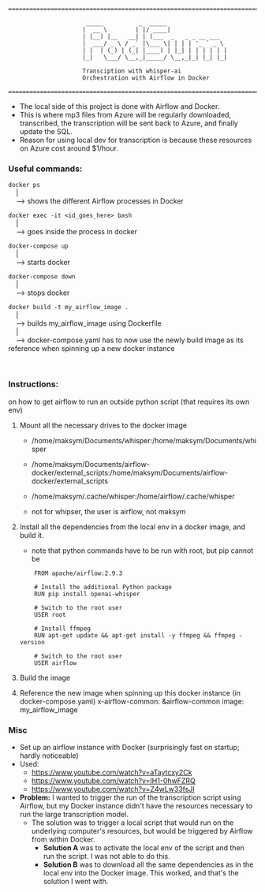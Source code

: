 
```
===================================================================================

                      _____          _  _____                 
                     |  __ \        | |/ ____|                
                     | |__) |__   __| | (___  _   _ _ __ ___  
                     |  ___/ _ \ / _` |\___ \| | | | '_ ` _ \ 
                     | |  | (_) | (_| |____) | |_| | | | | | |
                     |_|   \___/ \__,_|_____/ \__,_|_| |_| |_|

                     Transciption with whisper-ai
                     Orchestration with Airflow in Docker

===================================================================================
```
- The local side of this project is done with Airflow and Docker.  
- This is where mp3 files from Azure will be regularly downloaded, transcribed, the transcription will be sent back to Azure, and finally update the SQL.
- Reason for using local dev for transcription is because these resources on Azure cost around $1/hour. 



### Useful commands:


`docker ps`  
&nbsp;&nbsp;&nbsp;&nbsp;|  
&nbsp;&nbsp;&nbsp;&nbsp;--> shows the different Airflow processes in Docker


`docker exec -it <id_goes_here> bash`  
&nbsp;&nbsp;&nbsp;&nbsp;|  
&nbsp;&nbsp;&nbsp;&nbsp;--> goes inside the process in docker

`docker-compose up`  
&nbsp;&nbsp;&nbsp;&nbsp;|  
&nbsp;&nbsp;&nbsp;&nbsp;--> starts docker

`docker-compose down`  
&nbsp;&nbsp;&nbsp;&nbsp;|  
&nbsp;&nbsp;&nbsp;&nbsp;--> stops docker

`docker build -t my_airflow_image .`  
&nbsp;&nbsp;&nbsp;&nbsp;|  
&nbsp;&nbsp;&nbsp;&nbsp;--> builds my_airflow_image using Dockerfile  
&nbsp;&nbsp;&nbsp;&nbsp;|  
&nbsp;&nbsp;&nbsp;&nbsp;--> docker-compose.yaml has to now use the newly build image as its reference when spinning up a new docker instance  

&nbsp;&nbsp;&nbsp;&nbsp;

### Instructions:
on how to get airflow to run an outside python script (that requires its own env) 

1. Mount all the necessary drives to the docker image
    - /home/maksym/Documents/whisper:/home/maksym/Documents/whisper
    - /home/maksym/Documents/airflow-docker/external_scripts:/home/maksym/Documents/airflow-docker/external_scripts
    - /home/maksym/.cache/whisper:/home/airflow/.cache/whisper

    - not for whipser, the user is airflow, not maksym

2. Install all the dependencies from the local env in a docker image, and build it.
    - note that python commands have to be run with root, but pip cannot be
    ```
        FROM apache/airflow:2.9.3

        # Install the additional Python package
        RUN pip install openai-whisper

        # Switch to the root user
        USER root

        # Install ffmpeg
        RUN apt-get update && apt-get install -y ffmpeg && ffmpeg -version

        # Switch to the root user
        USER airflow
    ```

    

3. Build the image
4. Reference the new image when spinning up this docker instance (in docker-compose.yaml)
    x-airflow-common:
        &airflow-common
        image: my_airflow_image 

### Misc

- Set up an airflow instance with Docker (surprisingly fast on startup; hardly noticeable)
- Used:
    - https://www.youtube.com/watch?v=aTaytcxy2Ck 
    - https://www.youtube.com/watch?v=IH1-0hwFZRQ 
    - https://www.youtube.com/watch?v=Z4wLw33fsJI
- **Problem:**  I wanted to trigger the run of the transcription script using Airflow, but my Docker instance didn't have the resources necessary to run the large transcription model.
    - The solution was to trigger a local script that would run on the underlying computer's resources, but would be triggered by Airflow from within Docker.
        - **Solution A** was to activate the local env of the script and then run the script. I was not able to do this.
        - **Solution B** was to download all the same dependencies as in the local env into the Docker image. This worked, and that's the solution I went with. 